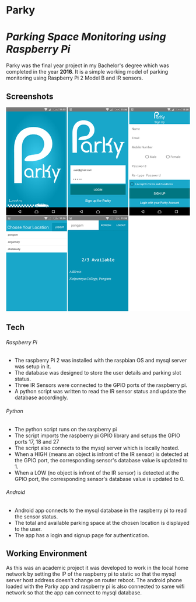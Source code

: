 # Parky
# _Parking Space Monitoring using Raspberry Pi_

Parky was the final year project in my Bachelor's degree which was completed in the year **2016**. It is a simple working model of parking monitoring using Raspberry Pi 2 Model B and IR sensors.  

## Screenshots
![Parky App](screenshot/all.png "Android app screenshot") 

## Tech

###### Raspberry Pi
- The raspberry Pi 2 was installed with the raspbian OS and mysql server was setup in it.
- The database was designed to store the user details and parking slot status.
- Three IR Sensors were connected to the GPIO ports of the raspberry pi.
- A python script was written to read the IR sensor status and update the database accordingly.

###### Python
- The python script runs on the raspberry pi
- The script imports the raspberry pi GPIO library and setups the GPIO ports 17, 18 and 27
- The script also connects to the mysql server which is locally hosted.
- When a HIGH (means an object is infront of the IR sensor) is detected at the GPIO port, the corresponding sensor's database value is updated to 1.
- When a LOW (no object is infront of the IR sensor) is detected at the GPIO port, the corresponding sensor's database value is updated to 0.
 
###### Android
- Android app connects to the mysql database in the raspberry pi to read the sensor status.
- The total and available parking space at the chosen location is displayed to the user.
- The app has a login and signup page for authentication.

## Working Environment
As this was an academic project it was developed to work in the local home network by setting the IP of the raspberry pi to static so that the mysql server host address doesn't change on router reboot. The android phone loaded with the Parky app and raspberry pi is also connected to same wifi network so that the app can connect to mysql database. 